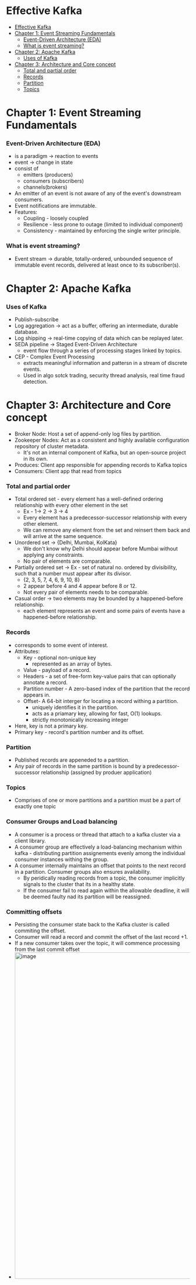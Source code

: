 # Effective Kafka

- [Effective Kafka](#effective-kafka)
- [Chapter 1: Event Streaming Fundamentals](#chapter-1-event-streaming-fundamentals)
    - [Event-Driven Architecture (EDA)](#event-driven-architecture-eda)
    - [What is event streaming?](#what-is-event-streaming)
- [Chapter 2: Apache Kafka](#chapter-2-apache-kafka)
    - [Uses of Kafka](#uses-of-kafka)
- [Chapter 3: Architecture and Core concept](#chapter-3-architecture-and-core-concept)
    - [Total and partial order](#total-and-partial-order)
    - [Records](#records)
    - [Partition](#partition)
    - [Topics](#topics)

# Chapter 1: Event Streaming Fundamentals

### Event-Driven Architecture (EDA)
* is a paradigm -> reaction to events
* event -> change in state
* consist of 
  * emitters (producers)
  * consumers (subscribers)
  * channels(brokers)
* An emitter of an event is not aware of any of the event's downstream consumers. 
* Event notifications are immutable.
* Features: 
  * Coupling - loosely coupled
  * Resilience - less prone to outage (limited to individual component)
  * Consistency - maintained by enforcing the single writer principle. 

### What is event streaming?
* Event stream -> durable, totally-ordered, unbounded sequence of immutable event records, delivered at least once to its subscriber(s).

# Chapter 2: Apache Kafka

### Uses of Kafka
* Publish-subscribe
* Log aggregation ->  act as a buffer, offering an intermediate, durable database. 
* Log shipping -> real-time copying of data which can be replayed later. 
* SEDA pipeline -> Staged Event-Driven Architecture
  * event flow through a series of processing stages linked by topics. 
* CEP - Complex Event Processing 
  * extracts meaningful information and pattersn in a stream of discrete events. 
  * Used in algo sotck trading, security thread analysis, real time fraud detection.

# Chapter 3: Architecture and Core concept

* Broker Node: Host a set of append-only log files by partition. 
* Zookeeper Nodes: Act as a consistent and highly available configuration repository of cluster metadata. 
  * It's not an internal component of Kafka, but an open-source project in its own. 
* Produces: Client app responsible for appending records to Kafka topics
* Consumers: Client app that read from topics

### Total and partial order
* Total ordered set - every element has a well-defined ordering relationship with every other element in the set
  * Ex - 1-> 2 -> 3 -> 4
  * Every element has a predecessor-successor relationship with every other element. 
  * We can remove any element from the set and reinsert them back and will arrive at the same sequence.  
* Unordered set -> {Delhi, Mumbai, KolKata}
  * We don't know why Delhi should appear before Mumbai without applying any constraints. 
  * No pair of elements are comparable. 
* Partially ordered set -> Ex - set of natural no. ordered by divisibility, such that a number must appear after its divisor. 
  * {2, 3, 5, 7, 4, 6, 9, 10, 8}
  * 2 appear before 4 and 4 appear before 8 or 12.
  * Not every pair of elements needs to be comparable. 
* Casual order -> two elements may be bounded by a happened-before relationship. 
  * each element represents an event and some pairs of events have a happened-before relationship. 

### Records
* corresponds to some event of interest. 
* Attributes:
  * Key - optional non-unique key
    * represented as an array of bytes.
  * Value - payload of a record. 
  * Headers - a set of free-form key-value pairs that can optionally annotate a record.
  * Partition number - A zero-based index of the partition that the record appears in. 
  * Offset- A 64-bit interger for locating a record withing a partition. 
    * uniquely identifies it in the partition.
    * acts as a priamary key, allowing for fast, O(1) lookups.
    * strictly monotonically increasing integer
* Here, key is not a primary key. 
* Primary key - record's partition number and its offset. 

### Partition
* Published records are appeneded to a partition.
* Any pair of records in the same partition is bound by a predecessor-successor relationship (assigned by produer application)
  
### Topics
* Comprises of one or more partitions and a partition must be a part of exactly one topic

### Consumer Groups and Load balancing
* A consumer is a process or thread that attach to a kafka cluster via a client library. 
* A consumer group are effectively a load-balancing mechanism within kafka - distributing partition assignements evenly among the individual consumer instances withing the group. 
* A consumer internally maintains an offset that points to the next record in a partition.
Consumer groups also ensures availability. 
  * By peridically reading records from a topic, the consumer implicitly signals to the cluster that its in a healthy state. 
  * If the consumer fail to read again within the allowable deadline, it will be deemed faulty nad its partition will be reassigned. 

### Committing offsets
* Persisting the consumer state back to the Kafka cluster is called commiting the offset. 
* Consumer will read a record and commit the offset of the last record +1. 
 * If a new consumer takes over the topic, it will commence processing from the last commit offset
* <img width="893" alt="image" src="https://github.com/upasana05ghosh/Effective-Kafka-Notes/assets/17885669/8e6010f8-9c7f-493d-878b-dc1385c67d7c">
